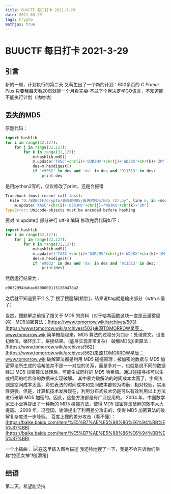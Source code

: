 ```yaml
---
title: BUUCTF 每日打卡 2021-3-29
date: 2021-03-29
tags: Crypto
mathjax: true
---
```


# BUUCTF 每日打卡 2021-3-29

## 引言

新的一周，计划执行的第二天
又萌生出了一个新的计划：600多页的 *C Primer Plus* 只要我每天看20页就能一个月看完😂
不过下个月决定学GO语言，不知道能不能执行计划（咕咕咕）



## 丢失的MD5

原题代码：
```python
import hashlib   
for i in range(32,127):
    for j in range(32,127):
        for k in range(32,127):
            m=hashlib.md5()
            m.update('TASC'+chr(i)+'O3RJMV'+chr(j)+'WDJKX'+chr(k)+'ZM')
            des=m.hexdigest()
            if 'e9032' in des and 'da' in des and '911513' in des:
                print des
```
是用python2写的，仅仅修改了print，还是会报错
```python
Traceback (most recent call last):
  File "D:/BUUCTF/Crypto/丢失的MD5/丢失的MD5/md5 (2).py", line 6, in <module>
    m.update('TASC'+chr(i)+'O3RJMV'+chr(j)+'WDJKX'+chr(k)+'ZM')
TypeError: Unicode-objects must be encoded before hashing
```
要对 m.update() 部分进行 utf-8 编码
修改完后代码如下：
```python
import hashlib   
for i in range(32,127):
    for j in range(32,127):
        for k in range(32,127):
            m=hashlib.md5()
            m.update(('TASC'+chr(i)+'O3RJMV'+chr(j)+'WDJKX'+chr(k)+'ZM').encode('utf-8'))
            des=m.hexdigest()
            if 'e9032' in des and 'da' in des and '911513' in des:
                print(des)
```
然后运行结果为：
```python
e9032994dabac08080091151380478a2
```
之后就不知道要干什么了
搜了搜题解[捂脸]，结果说flag就是输出部分（wtm人傻了）

当然，搜题解之前搜了搜关于 MD5 的资料（对于哈希函数这块一直是云里雾里的）
MD5加密算法：[https://www.tomorrow.wiki/archives/503](https://www.tomorrow.wiki/archives/503)来源TOMORROW星辰：www.tomorrow.wik
简单概括起来，MD5 算法的过程分为四步：处理原文，设置初始值，循环加工，拼接结果。（底层实现非常复杂）
破解MD5加密算法：[https://www.tomorrow.wiki/archives/562](https://www.tomorrow.wiki/archives/562)来源TOMORROW星辰：www.tomorrow.wik
破解算法都是利用 MD5 碰撞原理：被加密的数据与 MD5 加密算法所生成的哈希值并不是一一对应的关系，而是多对一，也就是说不同的数据经过 MD5 加密算法处理后，可能生成同样的 MD5 哈希值。通过碰撞寻找可以生成相同的哈希值的数据来实现破解。
其中暴力破解法的时间成本太高了，字典法则是空间成本太高，彩虹表法的时间成本和空间成本都较为均衡，相对较低，实用性更强。但是，计算机技术发展现在，利用分布式技术仍是可以有效利用以上方法进行破解 MD5 加密的。因此，这些方法都是有广泛应用的。
2004 年，中国数学家王小云等提出了一种新的 MD5 碰撞方法，使得 MD5 加密算法破解的效率大大提高。
2009 年，冯登国、谢涛提出了利用差分攻击的，使得 MD5 加密算法的破解复杂度进一步降低。
百度上搜的差分攻击（看不懂）：[https://baike.baidu.com/item/%E5%B7%AE%E5%88%86%E6%94%BB%E5%87%BB](https://baike.baidu.com/item/%E5%B7%AE%E5%88%86%E6%94%BB%E5%87%BB)

一个小插曲：
![在这里插入图片描述](https://img-blog.csdnimg.cn/20210329215331168.png?x-oss-process=image/watermark,type_ZmFuZ3poZW5naGVpdGk,shadow_10,text_aHR0cHM6Ly9ibG9nLmNzZG4ubmV0L3dlaXhpbl81MjQ0NjA5NQ==,size_16,color_FFFFFF,t_70#pic_center)
我还特地搜了一下，我是不会告诉你们俗称“拉面女神”的[滑稽]



## 结语

第二天，希望能坚持